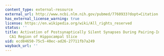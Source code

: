 ```yaml
---
content_type: external-resource
external_url: http://www.ncbi.nlm.nih.gov/pubmed/7760933?dopt=Citation
has_external_license_warning: true
license: https://en.wikipedia.org/wiki/All_rights_reserved
status: ''
title: Activation of Postsynaptically Silent Synapses During Pairing-Induced LTP in
  CA1 Region of Hippocampal Slice
uid: ecd84650-75c5-40ec-ad26-27711fb7a249
wayback_url: ''
---
```

